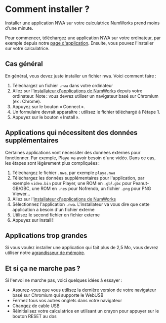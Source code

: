 # Comment installer ?

Installer une application NWA sur votre calculatrice NumWorks prend moins d'une
minute.

Pour commencer, téléchargez une application NWA sur votre ordinateur, par exemple depuis notre [page d'application](../apps/). Ensuite, vous pouvez l'installer sur votre calculatrice.

## Cas général

En général, vous devez juste installer un fichier nwa. Voici comment faire :

1. Téléchargez un fichier `.nwa` dans votre ordinateur
2. Allez sur l'[installateur d'applications de NumWorks] depuis votre
   ordinateur. Note : vous devrez utiliser un navigateur basé sur Chromium (ex :
   Chrome).
3. Appuyez sur le bouton « Connect ».
4. Un formulaire devrait apparaître : utilisez le fichier téléchargé à l'étape
   1.
5. Appuyez sur le bouton « Install ».

## Applications qui nécessitent des données supplémentaires

Certaines applications vont nécessiter des données externes pour fonctionner.
Par exemple, Playa va avoir besoin d'une vidéo. Dans ce cas, les étapes sont
légèrement plus compliquées :

1. Téléchargez le fichier `.nwa`, par exemple `playa.nwa`
2. Téléchargez les données supplémentaires pour l'application, par exemple
   `video.bin` pour Player, une ROM en `.gb`/`.gbc` pour Peanut-GB/GBC, une ROM
   en `.nes` pour Nofrendo, un fichier `.png` pour PNG Viewer…
3. Allez sur l'[installateur d'applications de NumWorks]
4. Sélectionnez l'application `.nwa`. L'installateur va vous dire que cette
   application a besoin d'un fichier externe
5. Utilisez le second fichier en fichier externe
6. Appuyez sur Install !

## Applications trop grandes

Si vous voulez installer une application qui fait plus de 2,5 Mo, vous devrez
utiliser notre [agrandisseur de mémoire](./enlarge-your-memory.md).

## Et si ça ne marche pas ?

Si l'envoi ne marche pas, voici quelques idées à essayer :

- Assurez-vous que vous utilisez la dernière version de votre navigateur basé
  sur Chromium qui supporte le WebUSB
- Fermez tous vos autres onglets dans votre navigateur
- Changez de cable USB
- Réinitialisez votre calculatrice en utilisant un crayon pour appuyer sur le
  bouton RESET au dos

[installateur d'applications de NumWorks]: https://my.numworks.com/apps
